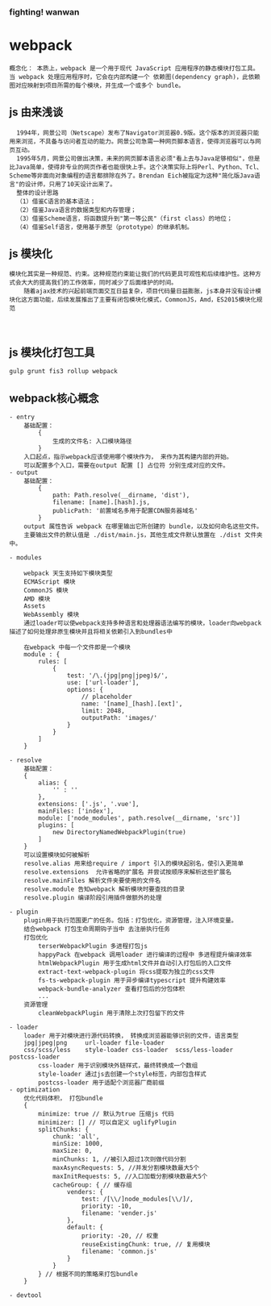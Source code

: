 ### fighting! wanwan 

# webpack 

    概念化： 本质上，webpack 是一个用于现代 JavaScript 应用程序的静态模块打包工具。当 webpack 处理应用程序时，它会在内部构建一个 依赖图(dependency graph)，此依赖图对应映射到项目所需的每个模块，并生成一个或多个 bundle。

## js 由来浅谈
      1994年，网景公司（Netscape）发布了Navigator浏览器0.9版。这个版本的浏览器只能用来浏览，不具备与访问者互动的能力。网景公司急需一种网页脚本语言，使得浏览器可以与网页互动。
      1995年5月，网景公司做出决策，未来的网页脚本语言必须"看上去与Java足够相似"，但是比Java简单，使得非专业的网页作者也能很快上手。这个决策实际上将Perl、Python、Tcl、Scheme等非面向对象编程的语言都排除在外了。Brendan Eich被指定为这种"简化版Java语言"的设计师，只用了10天设计出来了。
      整体的设计思路
      （1）借鉴C语言的基本语法；
      （2）借鉴Java语言的数据类型和内存管理；
      （3）借鉴Scheme语言，将函数提升到"第一等公民"（first class）的地位；
      （4）借鉴Self语言，使用基于原型（prototype）的继承机制。

## js 模块化
    模块化其实是一种规范、约束。这种规范约束能让我们的代码更具可观性和后续维护性。这种方式会大大的提高我们的工作效率，同时减少了后面维护的时间。
        随着ajax技术的兴起前端页面交互日益复杂，项目代码量日益膨胀，js本身并没有设计模块化这方面功能，后续发展推出了主要有闭包模块化模式，CommonJS，Amd，ES2015模块化规范


　  
## js 模块化打包工具
    gulp grunt fis3 rollup webpack

## webpack核心概念
    - entry
        基础配置：
            {
                生成的文件名: 入口模块路径
            }
        入口起点，指示webpack应该使用哪个模块作为， 来作为其构建内部的开始。
        可以配置多个入口，需要在output 配置 [] 占位符 分别生成对应的文件。
    - output
        基础配置：
            {
                path: Path.resolve(__dirname, 'dist'),
                filename: [name].[hash].js,
                publicPath: '前置域名多用于配置CDN服务器域名'
            }
        output 属性告诉 webpack 在哪里输出它所创建的 bundle，以及如何命名这些文件。
        主要输出文件的默认值是 ./dist/main.js，其他生成文件默认放置在 ./dist 文件夹中。

    - modules

        webpack 天生支持如下模块类型
        ECMAScript 模块
        CommonJS 模块
        AMD 模块
        Assets
        WebAssembly 模块
        通过loader可以使webpack支持多种语言和处理器语法编写的模块，loader向webpack描述了如何处理非原生模块并且将相关依赖引入到bundles中

        在webpack 中每一个文件即是一个模块
        module : {
            rules: [
                {
                    test: '/\.(jpg|png|jpeg)$/',
                    use: ['url-loader'],
                    options: {
                        // placeholder
                        name: '[name]_[hash].[ext]',
                        limit: 2048,
                        outputPath: 'images/'
                    }
                }
            ]
        }

    - resolve
        基础配置：
        {
            alias: {
                '' : ''
            },
            extensions: ['.js', '.vue'],
            mainFiles: ['index'],
            module: ['node_modules', path.resolve(__dirname, 'src')]
            plugins: [
                new DirectoryNamedWebpackPlugin(true)
            ]
        }
        可以设置模块如何被解析
        resolve.alias 用来给require / import 引入的模块起别名，使引入更简单
        resolve.extensions  允许省略的扩展名 并尝试按顺序来解析这些扩展名
        resolve.mainFiles 解析文件夹要使用的文件名
        resolve.module 告知webpack 解析模块时要查找的目录
        resolve.plugin 编译阶段引用插件做额外的处理
        
    - plugin
        plugin用于执行范围更广的任务。包括：打包优化，资源管理，注入环境变量。
        结合webpack 打包生命周期钩子当中 去注册执行任务
        打包优化
            terserWebpackPlugin 多进程打包js
            happyPack 在webpack 调用loader 进行编译的过程中 多进程提升编译效率
            htmlWebpackPlugin 用于生成html文件并自动引入打包后的入口文件
            extract-text-webpack-plugin 将css提取为独立的css文件
            fs-ts-webpack-plugin 用于异步编译typescript 提升构建效率
            webpack-bundle-analyzer 查看打包后的分包体积
            ...
        资源管理
            cleanWebpackPlugin 用于清除上次打包留下的文件

    - loader
        loader 用于对模块进行源代码转换， 转换成浏览器能够识别的文件，语言类型
        jpg|jpeg|png     url-loader file-loader 
        css/scss/less    style-loader css-loader  scss/less-loader postcss-loader
            css-loader 用于识别模块外链样式，最终转换成一个数组
            style-loader 通过js去创建一个style标签，内部包含样式
            postcss-loader 用于适配个浏览器厂商前缀
    - optimization
        优化代码体积， 打包bundle
        {   
            minimize: true // 默认为true 压缩js 代码
            minimizer: [] // 可以自定义 uglifyPlugin
            splitChunks: {
                chunk: 'all',
                minSize: 1000,
                maxSize: 0,
                minChunks: 1, //被引入超过1次则做代码分割
                maxAsyncRequests: 5, //并发分割模块数最大5个
                maxInitRequests: 5, //入口加载分割模块数最大5个
                cacheGroup: { // 缓存组
                    venders: {
                        test: /[\\/]node_modules[\\/]/,
                        priority: -10,
                        filename: 'vender.js'
                    },
                    default: {
                        priority: -20, // 权重
                        reuseExistingChunk: true, // 复用模块
                        filename: 'common.js'
                    }
                }
            } // 根据不同的策略来打包bundle 
        }
        
    - devtool

　